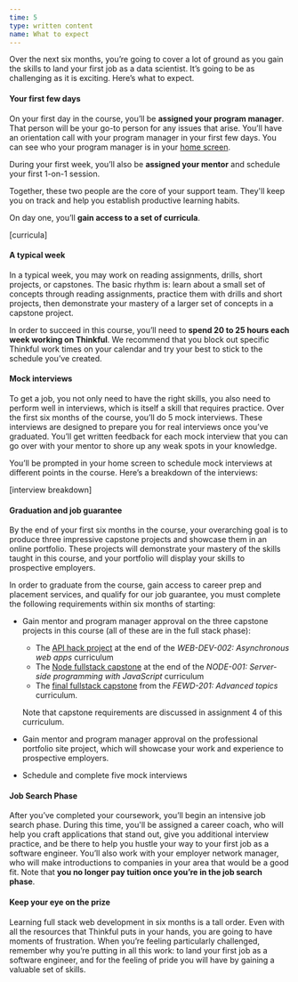 ```yaml
---
time: 5
type: written content
name: What to expect
---
```


Over the next six months, you’re going to cover a lot of ground as you gain the skills to land your first job as a data scientist. It’s going to be as challenging as it is exciting. Here’s what to expect.

#### Your first few days

On your first day in the course, you’ll be **assigned your program manager**. That person will be your go-to person for any issues that arise. You’ll have an orientation call with your program manager in your first few days. You can see who your program manager is in your [home screen](https://dashboard.thinkful.com/).

During your first week, you’ll also be **assigned your mentor** and schedule your first 1-on-1 session.

Together, these two people are the core of your support team. They'll keep you on track and help you establish productive learning habits.

On day one, you’ll **gain access to a set of curricula**. 

[curricula]

#### A typical week

In a typical week, you may work on reading assignments, drills, short projects, or capstones. The basic rhythm is: learn about a small set of concepts through reading assignments, practice them with drills and short projects, then demonstrate your mastery of a larger set of concepts in a capstone project.

In order to succeed in this course, you’ll need to **spend 20 to 25 hours each week working on Thinkful**. We recommend that you block out specific Thinkful work times on your calendar and try your best to stick to the schedule you’ve created.


#### Mock interviews

To get a job, you not only need to have the right skills, you also need to perform well in interviews, which is itself a skill that requires practice. Over the first six months of the course, you’ll do 5 mock interviews. These interviews are designed to prepare you for real interviews once you’ve graduated. You’ll get written feedback for each mock interview that you can go over with your mentor to shore up any weak spots in your knowledge.

You’ll be prompted in your home screen to schedule mock interviews at different points in the course. Here’s a breakdown of the interviews:

[interview breakdown]

#### Graduation and job guarantee

By the end of your first six months in the course, your overarching goal is to produce three impressive capstone projects and showcase them in an online portfolio. These projects will demonstrate your mastery of the skills taught in this course, and your portfolio will display your skills to prospective employers.

In order to graduate from the course, gain access to career prep and placement services, and qualify for our job guarantee, you must complete the following requirements within six months of starting:

+ Gain mentor and program manager approval on the three capstone projects in this course (all of these are in the full stack phase):
    - The [API hack project](/web-dev-002v1/uuid/bf9ce4a0-14c6-11e7-a5ff-758d65325205) at the end of the *WEB-DEV-002: Asynchronous web apps* curriculum
    - The [Node fullstack capstone](/node-001v5/uuid/87a04890-a7b0-11e6-97b3-55ffa43d5649) at the end of the *NODE-001: Server-side programming with JavaScript* curriculum
    - The [final fullstack capstone](/fewd-201v4/uuid/98241570-08f9-11e7-b5b4-874a2a9a6455) from the *FEWD-201: Advanced topics* curriculum.

    Note that capstone requirements are discussed in assignment 4 of this curriculum.

+ Gain mentor and program manager approval on the professional portfolio site project, which will showcase your work and experience to prospective employers.
+ Schedule and complete five mock interviews


#### Job Search Phase

After you’ve completed your coursework, you’ll begin an intensive job search phase. During this time, you'll be assigned a career coach, who will help you craft applications that stand out, give you additional interview practice, and be there to help you hustle your way to your first job as a software engineer. You’ll also work with your employer network manager, who will make introductions to companies in your area that would be a good fit. Note that **you no longer pay tuition once you’re in the job search phase**.

#### Keep your eye on the prize

Learning full stack web development in six months is a tall order. Even with all the resources that Thinkful puts in your hands, you are going to have moments of frustration. When you’re feeling particularly challenged, remember why you’re putting in all this work: to land your first job as a software engineer, and for the feeling of pride you will have by gaining a valuable set of skills.

